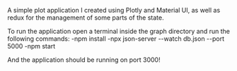 A simple plot application I created using Plotly and Material UI, as well as redux for the management of some parts of the state.

To run the application open a terminal inside the graph directory and run the following commands:
-npm install
-npx json-server --watch db.json --port 5000
-npm start

And the application should be running on port 3000!
